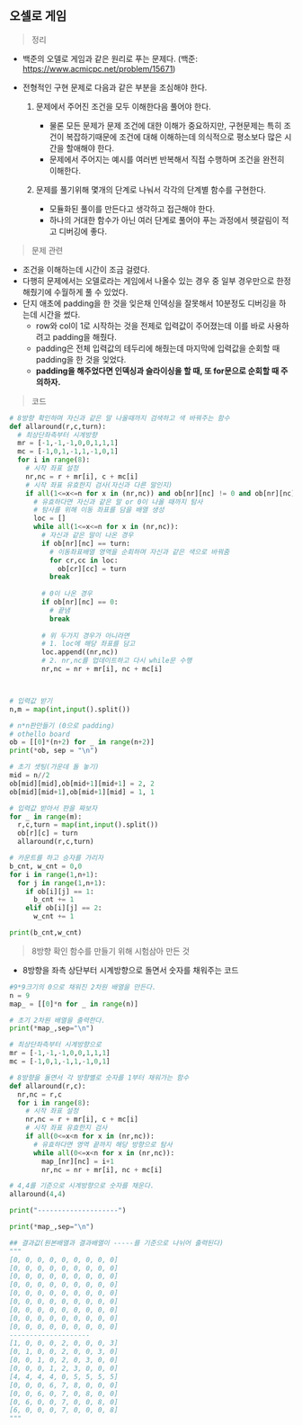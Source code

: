 ## 오셀로 게임



> 정리

* 백준의 오델로 게임과 같은 원리로 푸는 문제다. (백준: https://www.acmicpc.net/problem/15671)

* 전형적인 구현 문제로 다음과 같은 부분을 조심해야 한다.

  1. 문제에서 주어진 조건을 모두 이해한다음 풀어야 한다.

     * 물론 모든 문제가 문제 조건에 대한 이해가 중요하지만, 구현문제는 특히 조건이 복잡하기때문에 조건에 대해 이해하는데 의식적으로 평소보다 많은 시간을 할애해야 한다.
     * 문제에서 주어지는 예시를 여러번 반복해서 직접 수행하며 조건을 완전히 이해한다.

  2. 문제를 풀기위해 몇개의 단계로 나눠서 각각의 단계별 함수를 구현한다.

     * 모듈화된 풀이를 만든다고 생각하고 접근해야 한다.
     * 하나의 거대한 함수가 아닌 여러 단계로 풀어야 푸는 과정에서 헷갈림이 적고 디버깅에 좋다.    

     

  

> 문제 관련

* 조건을 이해하는데 시간이 조금 걸렸다.
* 다행히 문제에서는 오델로라는 게임에서 나올수 있는 경우 중 일부 경우만으로 한정해줬기에 수월하게 풀 수 있었다.
* 단지 애초에 padding을 한 것을 잊은채 인덱싱을 잘못해서 10분정도 디버깅을 하는데 시간을 썼다.
  *  row와 col이 1로 시작하는 것을 전제로 입력값이 주어졌는데 이를 바로 사용하려고 padding을 해줬다. 
  * padding은 전체 입력값의 테두리에 해줬는데 마지막에 입력값을 순회할 때 padding을 한 것을 잊었다.
  * **padding을 해주었다면 인덱싱과 슬라이싱을 할 때, 또 for문으로 순회할 때 주의하자.**     



> 코드

```python
# 8방향 확인하며 자신과 같은 말 나올때까지 검색하고 색 바꿔주는 함수
def allaround(r,c,turn):
  # 최상단좌측부터 시계방향
  mr = [-1,-1,-1,0,0,1,1,1]
  mc = [-1,0,1,-1,1,-1,0,1]
  for i in range(8):
    # 시작 좌표 설정
    nr,nc = r + mr[i], c + mc[i]
    # 시작 좌표 유효한지 검사(자신과 다른 말인지)
    if all(1<=x<=n for x in (nr,nc)) and ob[nr][nc] != 0 and ob[nr][nc] != turn:
      # 유효하다면 자신과 같은 말 or 0이 나올 때까지 탐사
      # 탐사를 위해 이동 좌표를 담을 배열 생성
      loc = []
      while all(1<=x<=n for x in (nr,nc)):
        # 자신과 같은 말이 나온 경우
        if ob[nr][nc] == turn:
          # 이동좌표배열 영역을 순회하며 자신과 같은 색으로 바꿔줌
          for cr,cc in loc:
            ob[cr][cc] = turn
          break
        
        # 0이 나온 경우
        if ob[nr][nc] == 0:
          # 끝냄
          break
        
        # 위 두가지 경우가 아니라면 
        # 1. loc에 해당 좌표를 담고
        loc.append((nr,nc))
        # 2. nr,nc를 업데이트하고 다시 while문 수행
        nr,nc = nr + mr[i], nc + mc[i]



# 입력값 받기
n,m = map(int,input().split())

# n*n판만들기 (0으로 padding)
# othello board
ob = [[0]*(n+2) for _ in range(n+2)]
print(*ob, sep = "\n")

# 초기 셋팅(가운데 돌 놓기)
mid = n//2
ob[mid][mid],ob[mid+1][mid+1] = 2, 2
ob[mid][mid+1],ob[mid+1][mid] = 1, 1

# 입력값 받아서 판을 짜보자
for _ in range(m):
  r,c,turn = map(int,input().split())
  ob[r][c] = turn
  allaround(r,c,turn)

# 카운트를 하고 승자를 가리자
b_cnt, w_cnt = 0,0
for i in range(1,n+1):
  for j in range(1,n+1):
    if ob[i][j] == 1:
      b_cnt += 1
    elif ob[i][j] == 2:
      w_cnt += 1

print(b_cnt,w_cnt)
```



> 8방향 확인 함수를 만들기 위해 시험삼아 만든 것

* 8방향을 좌측 상단부터 시계방향으로 돌면서 숫자를 채워주는 코드

```python
#9*9크기의 0으로 채워진 2차원 배열을 만든다.
n = 9
map_ = [[0]*n for _ in range(n)]

# 초기 2차원 배열을 출력한다.
print(*map_,sep="\n")

# 최상단좌측부터 시계방향으로
mr = [-1,-1,-1,0,0,1,1,1]
mc = [-1,0,1,-1,1,-1,0,1]

# 8방향을 돌면서 각 방향별로 숫자를 1부터 채워가는 함수
def allaround(r,c):
  nr,nc = r,c
  for i in range(8):
    # 시작 좌표 설정
    nr,nc = r + mr[i], c + mc[i]
    # 시작 좌표 유효한지 검사
    if all(0<=x<n for x in (nr,nc)):
      # 유효하다면 영역 끝까지 해당 방향으로 탐사
      while all(0<=x<n for x in (nr,nc)):
        map_[nr][nc] = i+1
        nr,nc = nr + mr[i], nc + mc[i]

# 4,4를 기준으로 시계방향으로 숫자를 채운다.
allaround(4,4)

print("--------------------")

print(*map_,sep="\n")

## 결과값(원본배열과 결과배열이 -----를 기준으로 나뉘어 출력된다)
"""
[0, 0, 0, 0, 0, 0, 0, 0, 0]
[0, 0, 0, 0, 0, 0, 0, 0, 0]
[0, 0, 0, 0, 0, 0, 0, 0, 0]
[0, 0, 0, 0, 0, 0, 0, 0, 0]
[0, 0, 0, 0, 0, 0, 0, 0, 0]
[0, 0, 0, 0, 0, 0, 0, 0, 0]
[0, 0, 0, 0, 0, 0, 0, 0, 0]
[0, 0, 0, 0, 0, 0, 0, 0, 0]
[0, 0, 0, 0, 0, 0, 0, 0, 0]
--------------------
[1, 0, 0, 0, 2, 0, 0, 0, 3]
[0, 1, 0, 0, 2, 0, 0, 3, 0]
[0, 0, 1, 0, 2, 0, 3, 0, 0]
[0, 0, 0, 1, 2, 3, 0, 0, 0]
[4, 4, 4, 4, 0, 5, 5, 5, 5]
[0, 0, 0, 6, 7, 8, 0, 0, 0]
[0, 0, 6, 0, 7, 0, 8, 0, 0]
[0, 6, 0, 0, 7, 0, 0, 8, 0]
[6, 0, 0, 0, 7, 0, 0, 0, 8]
"""
```

